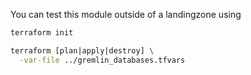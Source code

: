 You can test this module outside of a landingzone using

```bash
terraform init

terraform [plan|apply|destroy] \
  -var-file ../gremlin_databases.tfvars

```